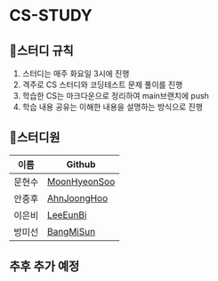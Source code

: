 # CS-STUDY

## 🍔스터디 규칙
1. 스터디는 매주 화요일 3시에 진행
2. 격주로 CS 스터디와 코딩테스트 문제 풀이를 진행
3. 학습한 CS는 마크다운으로 정리하여 main브랜치에 push
4. 학습 내용 공유는 이해한 내용을 설명하는 방식으로 진행

## 🧑스터디원
| 이름 | Github |
| ------ | ------------------------------|
| 문현수 | [MoonHyeonSoo](https://github.com/96uoow) |
| 안중후 | [AhnJoongHoo](https://github.com/hookor) |
| 이은비 | [LeeEunBi](https://github.com/EungBug) |
| 방미선 | [BangMiSun](https://github.com/0299bang) |

## 추후 추가 예정
